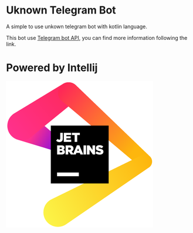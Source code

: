 # Uknown Telegram Bot
A simple to use unkown telegram bot with kotlin language.

This bot use <a href="https://core.telegram.org/bots">Telegram bot API</a>, you can find more information following the link.

# Powered by Intellij
<a href="https://www.jetbrains.com/?from=TelegramBots">
    <img src="jetbrains_logo.png">
</a>